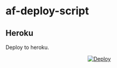 # af-deploy-script

<!-- ## Railway

[![Deploy on Railway](https://railway.app/button.svg)](https://railway.app/new/template?template=)
<br> -->

## Heroku

Deploy to heroku.
<p align="center">
<a href="https://heroku.com/deploy?template=https://github.com/Iamgoingtomake">
  <img src="https://www.herokucdn.com/deploy/button.svg" alt="Deploy">
</a>
</p>

